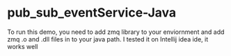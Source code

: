 # pub_sub_eventService-Java
To run this demo, you need to add zmq library to your enviornment and add zmq .o and .dll files in to your java path.
I tested it on Intellij idea ide, it works well

